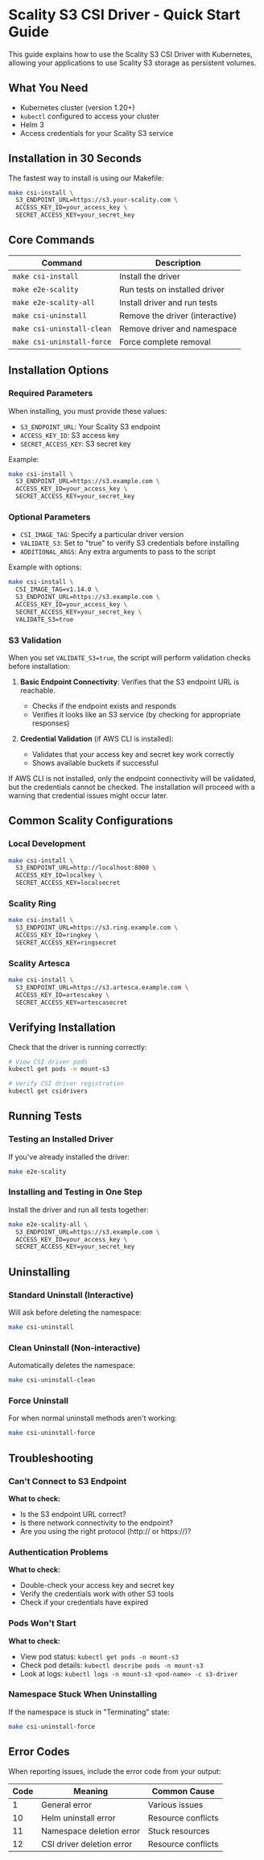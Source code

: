 # Scality S3 CSI Driver - Quick Start Guide

This guide explains how to use the Scality S3 CSI Driver with Kubernetes, allowing your applications to use Scality S3 storage as persistent volumes.

## What You Need

- Kubernetes cluster (version 1.20+)
- `kubectl` configured to access your cluster
- Helm 3
- Access credentials for your Scality S3 service

## Installation in 30 Seconds

The fastest way to install is using our Makefile:

```bash
make csi-install \
  S3_ENDPOINT_URL=https://s3.your-scality.com \
  ACCESS_KEY_ID=your_access_key \
  SECRET_ACCESS_KEY=your_secret_key
```

## Core Commands

| Command | Description |
|---------|-------------|
| `make csi-install` | Install the driver |
| `make e2e-scality` | Run tests on installed driver |
| `make e2e-scality-all` | Install driver and run tests |
| `make csi-uninstall` | Remove the driver (interactive) |
| `make csi-uninstall-clean` | Remove driver and namespace |
| `make csi-uninstall-force` | Force complete removal |

## Installation Options

### Required Parameters

When installing, you must provide these values:

- `S3_ENDPOINT_URL`: Your Scality S3 endpoint
- `ACCESS_KEY_ID`: S3 access key
- `SECRET_ACCESS_KEY`: S3 secret key

Example:
```bash
make csi-install \
  S3_ENDPOINT_URL=https://s3.example.com \
  ACCESS_KEY_ID=your_access_key \
  SECRET_ACCESS_KEY=your_secret_key
```

### Optional Parameters

- `CSI_IMAGE_TAG`: Specify a particular driver version
- `VALIDATE_S3`: Set to "true" to verify S3 credentials before installing
- `ADDITIONAL_ARGS`: Any extra arguments to pass to the script

Example with options:
```bash
make csi-install \
  CSI_IMAGE_TAG=v1.14.0 \
  S3_ENDPOINT_URL=https://s3.example.com \
  ACCESS_KEY_ID=your_access_key \
  SECRET_ACCESS_KEY=your_secret_key \
  VALIDATE_S3=true
```

### S3 Validation

When you set `VALIDATE_S3=true`, the script will perform validation checks before installation:

1. **Basic Endpoint Connectivity**: Verifies that the S3 endpoint URL is reachable.
   - Checks if the endpoint exists and responds
   - Verifies it looks like an S3 service (by checking for appropriate responses)
   
2. **Credential Validation** (if AWS CLI is installed):
   - Validates that your access key and secret key work correctly
   - Shows available buckets if successful
   
If AWS CLI is not installed, only the endpoint connectivity will be validated, but the credentials cannot be checked. The installation will proceed with a warning that credential issues might occur later.

## Common Scality Configurations

### Local Development

```bash
make csi-install \
  S3_ENDPOINT_URL=http://localhost:8000 \
  ACCESS_KEY_ID=localkey \
  SECRET_ACCESS_KEY=localsecret
```

### Scality Ring

```bash
make csi-install \
  S3_ENDPOINT_URL=https://s3.ring.example.com \
  ACCESS_KEY_ID=ringkey \
  SECRET_ACCESS_KEY=ringsecret
```

### Scality Artesca

```bash
make csi-install \
  S3_ENDPOINT_URL=https://s3.artesca.example.com \
  ACCESS_KEY_ID=artescakey \
  SECRET_ACCESS_KEY=artescasecret
```

## Verifying Installation

Check that the driver is running correctly:

```bash
# View CSI driver pods
kubectl get pods -n mount-s3

# Verify CSI driver registration
kubectl get csidrivers
```

## Running Tests

### Testing an Installed Driver

If you've already installed the driver:

```bash
make e2e-scality
```

### Installing and Testing in One Step

Install the driver and run all tests together:

```bash
make e2e-scality-all \
  S3_ENDPOINT_URL=https://s3.example.com \
  ACCESS_KEY_ID=your_access_key \
  SECRET_ACCESS_KEY=your_secret_key
```

## Uninstalling

### Standard Uninstall (Interactive)

Will ask before deleting the namespace:

```bash
make csi-uninstall
```

### Clean Uninstall (Non-interactive)

Automatically deletes the namespace:

```bash
make csi-uninstall-clean
```

### Force Uninstall

For when normal uninstall methods aren't working:

```bash
make csi-uninstall-force
```

## Troubleshooting

### Can't Connect to S3 Endpoint

**What to check:**
- Is the S3 endpoint URL correct?
- Is there network connectivity to the endpoint?
- Are you using the right protocol (http:// or https://)?

### Authentication Problems

**What to check:**
- Double-check your access key and secret key
- Verify the credentials work with other S3 tools
- Check if your credentials have expired

### Pods Won't Start

**What to check:**
- View pod status: `kubectl get pods -n mount-s3`
- Check pod details: `kubectl describe pods -n mount-s3`
- Look at logs: `kubectl logs -n mount-s3 <pod-name> -c s3-driver`

### Namespace Stuck When Uninstalling

If the namespace is stuck in "Terminating" state:

```bash
make csi-uninstall-force
```

## Error Codes

When reporting issues, include the error code from your output:

| Code | Meaning | Common Cause |
|------|---------|--------------|
| 1    | General error | Various issues |
| 10   | Helm uninstall error | Resource conflicts |
| 11   | Namespace deletion error | Stuck resources |
| 12   | CSI driver deletion error | Resource conflicts |
